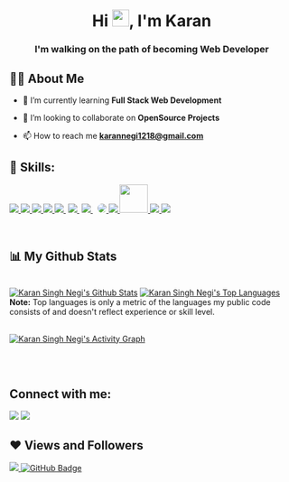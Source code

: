 <!-- 
<a href="#"><img width="100%" height="auto" src="https://i.imgur.com/iXuL1HG.png" height="175px"/></a>
 -->

<h1 align="center">Hi <img src="https://raw.githubusercontent.com/MartinHeinz/MartinHeinz/master/wave.gif" width="30px">, I'm Karan</h1>
<h3 align="center">I'm walking on the path of becoming Web Developer</h3>


## 🙋‍♂️ About Me

- 🌱 I’m currently learning **Full Stack Web Development**

- 💼 I’m looking to collaborate on **OpenSource Projects**

<!-- - 👨‍💻 All of my projects are available at **[My Portfolio]()** -->

- 📫 How to reach me **karannegi1218@gmail.com**

<!-- - ⚡ Fun fact **I play games and go to the GYM very often.** -->

## 🚀 Skills:

<!-- https://icons8.com/ for icons-->
<p align="left"> 
    <a href="https://www.java.com" target="_blank"> <img src="./logo/c++.png"/> </a>
    <!-- <a href="https://reactjs.org/" target="_blank"> <img src="https://img.icons8.com/color/48/000000/react-native.png"/> </a> -->
    <a href="https://www.w3.org/html/" target="_blank"> <img src="https://img.icons8.com/color/48/000000/html-5.png"/> </a> 
    <a href="https://www.w3schools.com/css/" target="_blank"> <img src="https://img.icons8.com/color/48/000000/css3.png"/> </a> 
    <a href="https://getbootstrap.com" target="_blank"> <img src="https://img.icons8.com/color/48/000000/bootstrap.png"/> </a>
    <a href="https://developer.mozilla.org/en-US/docs/Web/JavaScript" target="_blank"> <img src="https://img.icons8.com/color/48/000000/javascript.png"/> </a> 
    <a style="padding:0 4px;" href="https://developer.mozilla.org/en-US/docs/Web/JavaScript" target="_blank"> <img src="./logo/jquery.png"/> </a>
    <a href="https://nodejs.org" target="_blank"> <img src="https://img.icons8.com/color/48/000000/nodejs.png"/> </a>
    <a style="padding-left:8px;" href="https://expressjs.com/" target="_blank"> <img src="https://img.icons8.com/color/48/000000/express-js.png" style="background-color: white; border-radius: 100%"> </a>
    <a href="https://www.mongodb.com/" target="_blank"> <img src="https://img.icons8.com/color/48/000000/mongodb.png"/> </a>
    <a href="https://mongoosejs.com/" target="_blank"> <img src="./logo/mongoose.png" style="height:50px"> </a>
    <a href="https://www.python.org" target="_blank"> <img src="https://img.icons8.com/color/48/000000/python.png"/> </a> 
    <a style="padding-right:8px;" href="https://www.mysql.com/" target="_blank"> <img src="https://img.icons8.com/fluent/50/000000/mysql-logo.png"/> </a>
</p>

<!-- [![React Badge](https://img.shields.io/badge/-React-61DBFB?style=for-the-badge&labelColor=black&logo=react&logoColor=61DBFB)](#)  [![Javascript Badge](https://img.shields.io/badge/-Javascript-F0DB4F?style=for-the-badge&labelColor=black&logo=javascript&logoColor=F0DB4F)](#) [![Typescript Badge](https://img.shields.io/badge/-Typescript-007acc?style=for-the-badge&labelColor=black&logo=typescript&logoColor=007acc)](#) [![Nodejs Badge](https://img.shields.io/badge/-Nodejs-3C873A?style=for-the-badge&labelColor=black&logo=node.js&logoColor=3C873A)](#) [![GraphQL Badge](https://img.shields.io/badge/-GraphQl-e535ab?style=for-the-badge&labelColor=black&logo=node.js&logoColor=e535ab)](#) -->
<br/>


## 📊 My Github Stats

  <br/>
    <a href="https://github.com/Karan-Negi-2002-readme-stats"><img alt="Karan Singh Negi's Github Stats" src="https://github-readme-stats.vercel.app/api?username=Karan-Negi-2002&show_icons=true&count_private=true&theme=react&hide_border=true&bg_color=0D1117" /></a>
    <a href="https://github.com/Karan-Negi-2002-readme-stats"><img alt="Karan Singh Negi's Top Languages" src="https://github-readme-stats.vercel.app/api/top-langs/?username=Karan-Negi-2002&langs_count=8&count_private=true&layout=compact&theme=react&hide_border=true&bg_color=0D1117" /></a>
    <br/>
  <b>Note:</b> Top languages is only a metric of the languages my public code consists of and doesn't reflect experience or skill level.


<br/>
<br/>

<a href="https://github.com/ashutosh00710/github-readme-activity-graph"><img alt="Karan Singh Negi's Activity Graph" src="https://github-readme-activity-graph.cyclic.app/graph?username=Dhwanit2003&bg_color=070b0e&color=9f9f9f&line=ffffff&point=00e7ff&area=true&hide_border=true" /></a>

<br/>
<br/>

## Connect with me:
<p align="left">

<a href = ""><img src="https://img.icons8.com/fluent/48/000000/linkedin.png"/></a>
<a href = ""><img src="https://img.icons8.com/fluent/48/000000/twitter.png"/></a>
</p>

## ❤ Views and Followers
<a href="https://github.com/Karan-Negi-2002/github-profile-views-counter">
    <img src="https://komarev.com/ghpvc/?username=Karan-Negi-2002">
</a>
<a href="https://github.com/Karan-Negi-2002?tab=followers"><img src="https://img.shields.io/github/followers/Karan-Negi-2002?label=Followers&style=social" alt="GitHub Badge"></a>
